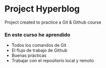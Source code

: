 # Project Hyperblog 
Project created to practice a Git & Github course 

### En este curso he aprendido
- Todos los comandos de Git
- El flujo de trabajo de Github
- Buenas prácticas
- Trabajar con el repositorio local y remoto